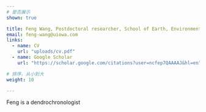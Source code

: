 ```yaml
---
# 是否展示
shown: true

title: Feng Wang, Postdoctoral researcher, School of Earth, Environment, and Sustainability, Uiniversity of Iowa
email: feng-wang@uiowa.com
links: 
  - name: CV
    url: "uploads/cv.pdf"
  - name: Google Scholar
    url: "https://scholar.google.com/citations?user=ncfep7QAAAAJ&hl=en"   

# 排序，从小到大
weight: 10

---
```


Feng is a dendrochronologist
